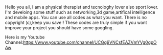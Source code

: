 Hello you all, I am a physical therapist and tecnologhy lover also sport lover. I'm develoing some stuff such as networking,3d game,artifical intelligence and mobile apps. You can use all codes as what you want. There is no copyright (c),keep you save !
These codes are truly simple if you want improve your project you should have some googling.

Here is my Youtube Channel:https://www.youtube.com/channel/UCGg9VNCsfEAZVmYVg0gpOAw

